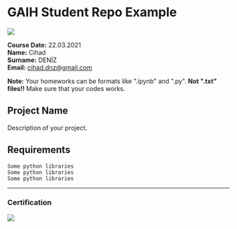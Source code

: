# GAIH Student Repo Example
![](img/newlogo.png)

**Course Date:** 22.03.2021  
**Name:** Cihad  
**Surname:** DENİZ      
**Email:** cihad.dnz@gmail.com  

**Note:** Your homeworks can be formats like ".ipynb" and ".py". **Not ".txt" files!!** Make sure that your codes works.  

## Project Name
Description of your project.

## Requirements
```
Some python libraries
Some python libraries
Some python libraries
```
---

### Certification
![](img/TopLearnerCertificate.png)

